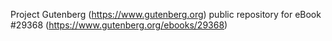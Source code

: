 Project Gutenberg (https://www.gutenberg.org) public repository for eBook #29368 (https://www.gutenberg.org/ebooks/29368)
